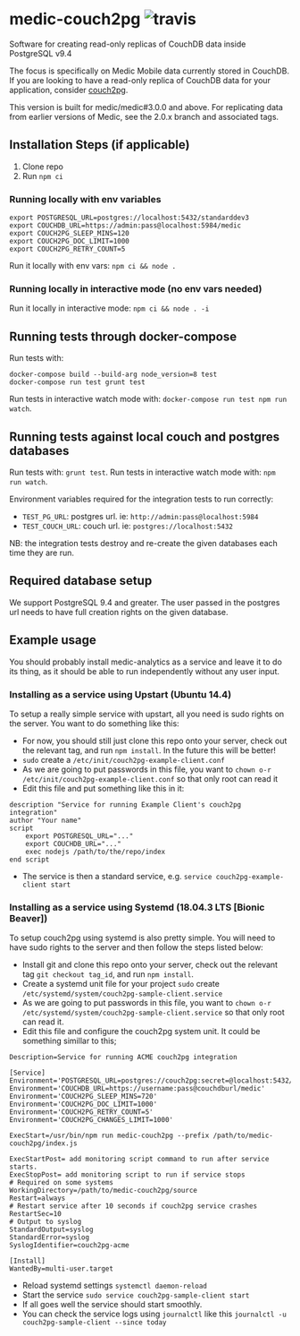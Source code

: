 # medic-couch2pg ![travis](https://travis-ci.org/medic/medic-couch2pg.svg?branch=master)

Software for creating read-only replicas of CouchDB data inside PostgreSQL v9.4

The focus is specifically on Medic Mobile data currently stored in CouchDB. If you are looking to have a read-only replica of CouchDB data for your application, consider [couch2pg](https://www.npmjs.com/package/couch2pg).

This version is built for medic/medic#3.0.0 and above. For replicating data from earlier versions of Medic, see the 2.0.x branch and associated tags.

## Installation Steps (if applicable)

1. Clone repo
2. Run `npm ci`

### Running locally with env variables

```
export POSTGRESQL_URL=postgres://localhost:5432/standarddev3
export COUCHDB_URL=https://admin:pass@localhost:5984/medic
export COUCH2PG_SLEEP_MINS=120
export COUCH2PG_DOC_LIMIT=1000
export COUCH2PG_RETRY_COUNT=5
```

Run it locally with env vars: `npm ci && node .`

### Running locally in interactive mode (no env vars needed)

Run it locally in interactive mode: `npm ci && node . -i`


## Running tests through docker-compose

Run tests with:
```
docker-compose build --build-arg node_version=8 test
docker-compose run test grunt test
```
Run tests in interactive watch mode with: `docker-compose run test npm run watch`.


## Running tests against local couch and postgres databases

Run tests with: `grunt test`.
Run tests in interactive watch mode with: `npm run watch`.

Environment variables required for the integration tests to run correctly:
 * `TEST_PG_URL`: postgres url. ie: `http://admin:pass@localhost:5984`
 * `TEST_COUCH_URL`: couch url. ie: `postgres://localhost:5432`

NB: the integration tests destroy and re-create the given databases each time they are run.


## Required database setup

We support PostgreSQL 9.4 and greater. The user passed in the postgres url needs to have full creation rights on the given database.

## Example usage

You should probably install medic-analytics as a service and leave it to do its thing, as it should be able to run independently without any user input.

### Installing as a service using Upstart (Ubuntu 14.4)

To setup a really simple service with upstart, all you need is sudo rights on the server. You want to do something like this:
 - For now, you should still just clone this repo onto your server, check out the relevant tag, and run `npm install`. In the future this will be better!
 - `sudo` create a `/etc/init/couch2pg-example-client.conf`
 - As we are going to put passwords in this file, you want to `chown o-r /etc/init/couch2pg-example-client.conf` so that only root can read it
 - Edit this file and put something like this in it:

```
description "Service for running Example Client's couch2pg integration"
author "Your name"
script
    export POSTGRESQL_URL="..."
    export COUCHDB_URL="..."
    exec nodejs /path/to/the/repo/index
end script
```
 - The service is then a standard service, e.g. `service couch2pg-example-client start`
 
 ### Installing as a service using Systemd (18.04.3 LTS [Bionic Beaver])
To setup couch2pg using systemd  is also pretty simple. You will need to have sudo rights to the server and then follow the steps listed below:
 
 - Install git and clone this repo onto your server, check out the relevant tag `git checkout tag_id`, and run `npm install`. 
 - Create a systemd unit file for your project `sudo` create `/etc/systemd/system/couch2pg-sample-client.service`
 - As we are going to put passwords in this file, you want to `chown o-r /etc/systemd/system/couch2pg-sample-client.service` so that only root can read it.
 - Edit this file and configure the couch2pg system unit. It could be something simillar to this;
 ```[Unit]
Description=Service for running ACME couch2pg integration

[Service]
Environment='POSTGRESQL_URL=postgres://couch2pg:secret=@localhost:5432/db'
Environment='COUCHDB_URL=https://username:pass@couchdburl/medic'
Environment='COUCH2PG_SLEEP_MINS=720'
Environment='COUCH2PG_DOC_LIMIT=1000'
Environment='COUCH2PG_RETRY_COUNT=5'
Environment='COUCH2PG_CHANGES_LIMIT=1000'

ExecStart=/usr/bin/npm run medic-couch2pg --prefix /path/to/medic-couch2pg/index.js

ExecStartPost= add monitoring script command to run after service starts.
ExecStopPost= add monitoring script to run if service stops 
# Required on some systems
WorkingDirectory=/path/to/medic-couch2pg/source
Restart=always
# Restart service after 10 seconds if couch2pg service crashes
RestartSec=10
# Output to syslog
StandardOutput=syslog
StandardError=syslog
SyslogIdentifier=couch2pg-acme

[Install]
WantedBy=multi-user.target
```

 - Reload systemd settings `systemctl daemon-reload`
 - Start the service `sudo service couch2pg-sample-client start`
 - If all goes well the service should start smoothly.
 - You can check the service logs using `journalctl` like this `journalctl -u couch2pg-sample-client --since today`
 
 

